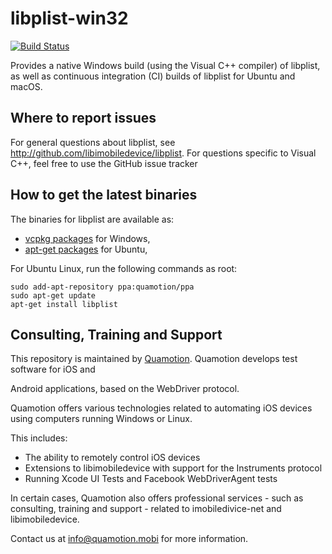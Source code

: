 # libplist-win32
[![Build Status](https://dev.azure.com/libimobiledevice-win32/imobiledevice-net/_apis/build/status/libimobiledevice-win32.libplist?branchName=msvc-master)](https://dev.azure.com/libimobiledevice-win32/imobiledevice-net/_build/latest?definitionId=2?branchName=msvc-master)

Provides a native Windows build (using the Visual C++ compiler) of libplist, as well as continuous integration (CI) builds of libplist for Ubuntu and macOS.

## Where to report issues
For general questions about libplist, see http://github.com/libimobiledevice/libplist. For questions specific to Visual C++, feel free to use the GitHub issue tracker

## How to get the latest binaries
The binaries for libplist are available as:
* [vcpkg packages](https://github.com/microsoft/vcpkg) for Windows,
* [apt-get packages](https://launchpad.net/~quamotion/+archive/ubuntu/ppa) for Ubuntu,

For Ubuntu Linux, run the following commands as root:

```
sudo add-apt-repository ppa:quamotion/ppa
sudo apt-get update
apt-get install libplist
```

## Consulting, Training and Support

This repository is maintained by [Quamotion](http://quamotion.mobi). Quamotion develops test software for iOS and

Android applications, based on the WebDriver protocol.

Quamotion offers various technologies related to automating iOS devices using computers running Windows or Linux.

This includes:

* The ability to remotely control iOS devices
* Extensions to libimobiledevice with support for the Instruments protocol
* Running Xcode UI Tests and Facebook WebDriverAgent tests

In certain  cases, Quamotion also offers professional services - such as consulting, training and support - related
to imobiledivice-net and libimobiledevice.

Contact us at [info@quamotion.mobi](mailto:info@quamotion.mobi) for more information.